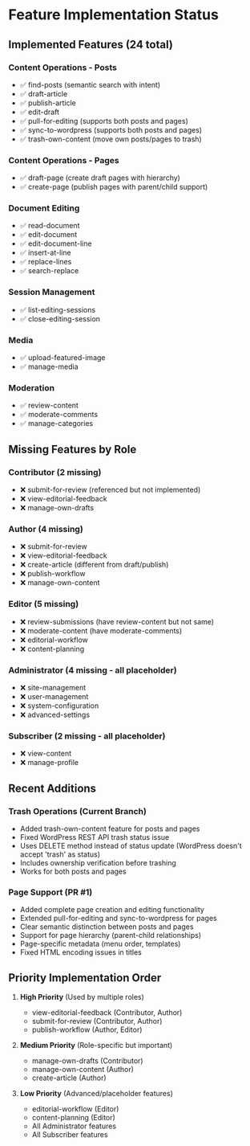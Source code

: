 # Feature Implementation Status

## Implemented Features (24 total)

### Content Operations - Posts
- ✅ find-posts (semantic search with intent)
- ✅ draft-article
- ✅ publish-article
- ✅ edit-draft
- ✅ pull-for-editing (supports both posts and pages)
- ✅ sync-to-wordpress (supports both posts and pages)
- ✅ trash-own-content (move own posts/pages to trash)

### Content Operations - Pages
- ✅ draft-page (create draft pages with hierarchy)
- ✅ create-page (publish pages with parent/child support)

### Document Editing
- ✅ read-document
- ✅ edit-document
- ✅ edit-document-line
- ✅ insert-at-line
- ✅ replace-lines
- ✅ search-replace

### Session Management
- ✅ list-editing-sessions
- ✅ close-editing-session

### Media
- ✅ upload-featured-image
- ✅ manage-media

### Moderation
- ✅ review-content
- ✅ moderate-comments
- ✅ manage-categories

## Missing Features by Role

### Contributor (2 missing)
- ❌ submit-for-review (referenced but not implemented)
- ❌ view-editorial-feedback
- ❌ manage-own-drafts

### Author (4 missing) 
- ❌ submit-for-review
- ❌ view-editorial-feedback
- ❌ create-article (different from draft/publish)
- ❌ publish-workflow
- ❌ manage-own-content

### Editor (5 missing)
- ❌ review-submissions (have review-content but not same)
- ❌ moderate-content (have moderate-comments)
- ❌ editorial-workflow
- ❌ content-planning

### Administrator (4 missing - all placeholder)
- ❌ site-management
- ❌ user-management
- ❌ system-configuration  
- ❌ advanced-settings

### Subscriber (2 missing - all placeholder)
- ❌ view-content
- ❌ manage-profile

## Recent Additions

### Trash Operations (Current Branch)
- Added trash-own-content feature for posts and pages
- Fixed WordPress REST API trash status issue
- Uses DELETE method instead of status update (WordPress doesn't accept 'trash' as status)
- Includes ownership verification before trashing
- Works for both posts and pages

### Page Support (PR #1)
- Added complete page creation and editing functionality
- Extended pull-for-editing and sync-to-wordpress for pages
- Clear semantic distinction between posts and pages
- Support for page hierarchy (parent-child relationships)
- Page-specific metadata (menu order, templates)
- Fixed HTML encoding issues in titles

## Priority Implementation Order

1. **High Priority** (Used by multiple roles)
   - view-editorial-feedback (Contributor, Author)
   - submit-for-review (Contributor, Author)
   - publish-workflow (Author, Editor)

2. **Medium Priority** (Role-specific but important)
   - manage-own-drafts (Contributor)
   - manage-own-content (Author)
   - create-article (Author)

3. **Low Priority** (Advanced/placeholder features)
   - editorial-workflow (Editor)
   - content-planning (Editor)
   - All Administrator features
   - All Subscriber features